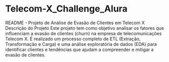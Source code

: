 # Telecom-X_Challenge_Alura

README - Projeto de Análise de Evasão de Clientes em Telecom X
Descrição do Projeto
Este projeto tem como objetivo analisar os fatores que influenciam a evasão de clientes (churn) na empresa de telecomunicações Telecom X. É realizado um processo completo de ETL (Extração, Transformação e Carga) e uma análise exploratória de dados (EDA) para identificar clientes e tendências que ajudam a compreender e mitigar a evasão de clientes.

